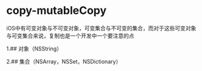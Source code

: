 # copy-mutableCopy
iOS中有可变对象与不可变对象，可变集合与不可变的集合，而对于这些可变对象与可变集合来说，复制也是一个开发中一个要注意的点

1.## 对象（NSString）
  
2.## 集合（NSArray，NSSet，NSDictionary）
